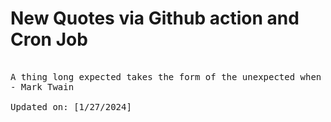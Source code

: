 # New Quotes via Github action and Cron Job

<pre>
<!-- #quote -->
A thing long expected takes the form of the unexpected when at last it comes.
- Mark Twain

Updated on: [1/27/2024]
<!-- #quoteEnd -->
</pre>
